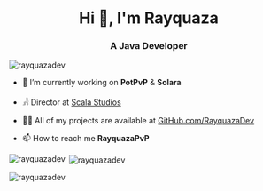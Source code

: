 <h1 align="center">Hi 👋, I'm Rayquaza</h1>
<h3 align="center">A Java Developer</h3>

<p align="left"> <img src="https://komarev.com/ghpvc/?username=rayquazadev&label=Profile%20views&color=0e75b6&style=flat" alt="rayquazadev" /> </p>

- 🔭 I’m currently working on **PotPvP** & **Solara**
- 𓀻 Director at [Scala Studios](GitHub.com/ScalaGG)

- 👨‍💻 All of my projects are available at [GitHub.com/RayquazaDev](GitHub.com/RayquazaDev)

- 📫 How to reach me **RayquazaPvP**

<p><img align="left" src="https://github-readme-stats.vercel.app/api/top-langs?username=rayquazadev&show_icons=true&locale=en&layout=compact" alt="rayquazadev" /></p>

<p>&nbsp;<img align="center" src="https://github-readme-stats.vercel.app/api?username=vaxp&show_icons=true&locale=en" alt="rayquazadev" /></p>

<p><img align="center" src="https://github-readme-streak-stats.herokuapp.com/?user=rayquazadev&" alt="rayquazadev" /></p>
